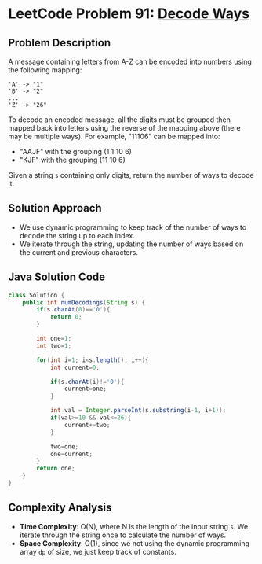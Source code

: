 # LeetCode Problem 91: [Decode Ways](https://leetcode.com/problems/decode-ways/)

## Problem Description
A message containing letters from A-Z can be encoded into numbers using the following mapping:
```
'A' -> "1"
'B' -> "2"
...
'Z' -> "26"
```
To decode an encoded message, all the digits must be grouped then mapped back into letters using the reverse of the mapping above (there may be multiple ways). For example, "11106" can be mapped into:
- "AAJF" with the grouping (1 1 10 6)
- "KJF" with the grouping (11 10 6)

Given a string `s` containing only digits, return the number of ways to decode it.

## Solution Approach
- We use dynamic programming to keep track of the number of ways to decode the string up to each index.
- We iterate through the string, updating the number of ways based on the current and previous characters.

## Java Solution Code

```java
class Solution {
    public int numDecodings(String s) {
        if(s.charAt(0)=='0'){
            return 0;
        }

        int one=1;
        int two=1;

        for(int i=1; i<s.length(); i++){
            int current=0;

            if(s.charAt(i)!='0'){
                current=one; 
            }

            int val = Integer.parseInt(s.substring(i-1, i+1));
            if(val>=10 && val<=26){
                current+=two;
            }

            two=one;
            one=current;
        }
        return one;
    }
}
```

## Complexity Analysis
- **Time Complexity**: O(N), where N is the length of the input string `s`. We iterate through the string once to calculate the number of ways.
- **Space Complexity**: O(1), since we  not using the dynamic programming array `dp` of size, we just keep track of constants.

